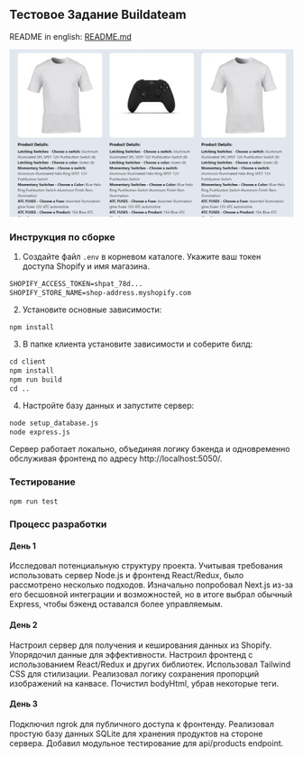 ## Тестовое Задание Buildateam

README in english: [README.md](README.md)

![frontend preview](preview.webp)

### Инструкция по сборке

1. Создайте файл `.env` в корневом каталоге. Укажите ваш токен доступа Shopify и имя магазина.

```env
SHOPIFY_ACCESS_TOKEN=shpat_78d...
SHOPIFY_STORE_NAME=shop-address.myshopify.com
```

2. Установите основные зависимости:

```
npm install
```

3. В папке клиента установите зависимости и соберите билд:

```
cd client
npm install
npm run build
cd ..
```

4. Настройте базу данных и запустите сервер:

```
node setup_database.js
node express.js
```

Сервер работает локально, объединяя логику бэкенда и одновременно обслуживая фронтенд по адресу http://localhost:5050/.

### Тестирование

```
npm run test
```

### Процесс разработки

#### День 1

Исследовал потенциальнyю структурy проекта. Учитывая требования использовать сервер Node.js и фронтенд React/Redux, было рассмотрено несколько подходов. Изначально попробовал Next.js из-за его бесшовной интеграции и возможностей, но в итоге выбрал обычный Express, чтобы бэкенд оставался более управляемым.

#### День 2

Настроил сервер для получения и кеширования данных из Shopify. Упорядочил данные для эффективности. Настроил фронтенд с использованием React/Redux и других библиотек. Использовал Tailwind CSS для стилизации. Реализовал логику сохранения пропорций изображений на канвасе. Почистил bodyHtml, убрав некоторые теги.

#### День 3

Подключил ngrok для публичного доступа к фронтенду. Реализовал простую базу данных SQLite для хранения продуктов на стороне сервера. Добавил модульное тестирование для api/products endpoint.
